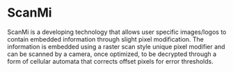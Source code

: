 ScanMi
======

ScanMi is a developing technology that allows user specific images/logos to contain embedded information through slight pixel modification.  The information is embedded using a raster scan style unique pixel modifier and can be scanned by a camera, once optimized, to be decrypted through a form of cellular automata that corrects offset pixels for error thresholds. 
